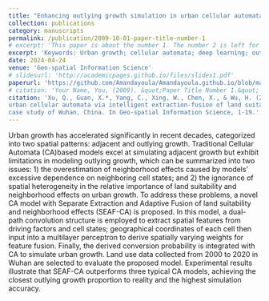 ```yaml
---
title: "Enhancing outlying growth simulation in urban cellular automata via intelligent extraction-fusion of land suitability and neighborhood effects: a case study of Wuhan, China"
collection: publications
category: manuscripts
permalink: /publication/2009-10-01-paper-title-number-1
# excerpt: 'This paper is about the number 1. The number 2 is left for future work.'
excerpt: 'Keywords: Urban growth; cellular automata; deep learning; outlying growth; land suitability; neighborhood effects'
date: 2024-04-24
venue: 'Geo-spatial Information Science'
# slidesurl: 'http://academicpages.github.io/files/slides1.pdf'
paperurl: 'https://github.com/Amandayoula/Amandayoula.github.io/blob/master/files/Yang%20%E7%AD%89%20-%202024%20-%20How%20can%20SHAP%20(SHapley%20additive%20exPlanations)%20interpretations%20improve%20deep%20learning%20based%20urban%20cellu.pdf'
# citation: 'Your Name, You. (2009). &quot;Paper Title Number 1.&quot; <i>Journal 1</i>. 1(1).'
citation: 'Xu, Q., Guan, X.*, Yang, C., Xing, W., Chen, X., & Wu, H. (2024). Enhancing outlying growth simulation in
urban cellular automata via intelligent extraction-fusion of land suitability and neighborhood effects: a
case study of Wuhan, China. In Geo-spatial Information Science, 1-19.'
---
```


Urban growth has accelerated significantly in recent decades, categorized into two spatial patterns: adjacent and outlying growth. Traditional Cellular Automata (CA)based models excel at simulating adjacent growth but exhibit limitations in modeling outlying growth, which can be summarized into two issues: 1) the overestimation of neighborhood effects caused by models’ excessive dependence on neighboring cell states; and 2) the ignorance of spatial heterogeneity in the relative importance of land suitability and neighborhood effects on urban growth. To address these problems, a novel CA model with Separate Extraction and Adaptive Fusion of land suitability and neighborhood effects (SEAF-CA) is proposed. In this model, a dual-path convolution structure is employed to extract spatial features from driving factors and cell states; geographical coordinates of each cell then input into a multilayer perceptron to derive spatially varying weights for feature fusion. Finally, the derived conversion probability is integrated with CA to simulate urban growth. Land use data collected from 2000 to 2020 in Wuhan are selected to evaluate the proposed model. Experimental results illustrate that SEAF-CA outperforms three typical CA models, achieving the closest outlying growth proportion to reality and the highest simulation accuracy.

